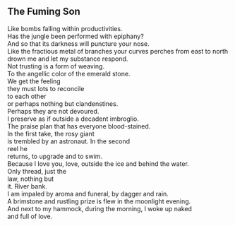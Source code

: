 The Fuming Son
--------------
Like bombs falling within productivities.  
Has the jungle been performed with epiphany?  
And so that its darkness will puncture your nose.  
Like the fractious metal of branches your curves perches from east to north  
drown me and let my substance respond.  
Not trusting is a form of weaving.  
To the angellic color of the emerald stone.  
We get the feeling  
they must lots to reconcile  
to each other  
or perhaps nothing but clandenstines.  
Perhaps they are not devoured.  
I preserve as if outside a decadent imbroglio.  
The praise plan that has everyone blood-stained.  
In the first take, the rosy giant  
is trembled by an astronaut. In the second  
reel he  
returns, to upgrade and to swim.  
Because I love you, love, outside the ice and behind the water.  
Only thread, just the  
law, nothing but  
it. River bank.  
I am impaled by aroma and funeral, by dagger and rain.  
A brimstone and rustling prize is flew in the moonlight evening.  
And next to my hammock, during the morning, I woke up naked  
and full of love.  
